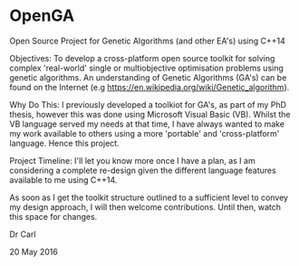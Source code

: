 # OpenGA
Open Source Project for Genetic Algorithms (and other EA's) using C++14

Objectives: To develop a cross-platform open source toolkit for solving complex 'real-world' single or multiobjective optimisation problems using genetic algorithms. An understanding of Genetic Algorithms (GA's) can be found on the Internet (e.g https://en.wikipedia.org/wiki/Genetic_algorithm).

Why Do This: I previously developed a toolkiot for GA's, as part of my PhD thesis, however this was done using Microsoft Visual Basic (VB). Whilst the VB language served my needs at that time, I have always wanted to make my work available to others using a more 'portable' and 'cross-platform' language. Hence this project.

Project Timeline: I'll let you know more once I have a plan, as I am considering a complete re-design given the different language features available to me using C++14.

As soon as I get the toolkit structure outlined to a sufficient level to convey my design approach, I will then welcome contributions. Until then, watch this space for changes.

Dr Carl

20 May 2016
